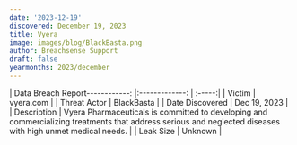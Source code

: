 ```yaml
---
date: '2023-12-19'
discovered: December 19, 2023
title: Vyera
image: images/blog/BlackBasta.png
author: Breachsense Support
draft: false
yearmonths: 2023/december
---
```


| Data Breach Report------------:     |:-------------:    | :-----:|
| Victim      | vyera.com      | 
| Threat Actor      | BlackBasta      | 
| Date Discovered      | Dec 19, 2023      | 
| Description      | Vyera Pharmaceuticals is committed to developing and commercializing treatments that address serious and neglected diseases with high unmet medical needs.      | 
| Leak Size      | Unknown      | 

